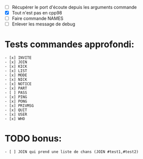 - [ ] Récupérer le port d'écoute depuis les arguments commande
- [x] Tout n'est pas en cpp98
- [ ] Faire commande NAMES
- [ ] Enlever les message de debug

# Tests commandes approfondi:
	- [x] INVITE
	- [x] JOIN
	- [x] KICK
	- [x] LIST
	- [x] MODE
	- [x] NICK
	- [x] NOTICE
	- [x] PART
	- [ ] PASS
	- [x] PING
	- [x] PONG
	- [x] PRIVMSG
	- [x] QUIT
	- [x] USER
	- [x] WHO

# TODO bonus:
	- [ ] JOIN qui prend une liste de chans (JOIN #test1,#test2)
